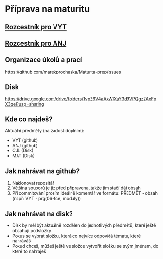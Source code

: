 # Příprava na maturitu

## [Rozcestník pro VYT](Maturitní/VYT-OTAZKY/seznam_otazek.md)

## [Rozcestník pro ANJ](Maturitní/ANJ/seznam_temat.md)



## Organizace úkolů a prací
https://github.com/marekprochazka/Maturita-prep/issues
## Disk 
https://drive.google.com/drive/folders/1vpZ6V4aAxWIXaY3d9VPQgzZAxFpX3qel?usp=sharing

## Kde co najdeš?
Aktuální předměty (na žádost doplním):
- VYT (github)
- ANJ (github)
- CJL (Disk)
- MAT (Disk)

## Jak nahrávat na github?
1. Naklonovat repositář
2. Většina souborů je již před připravena, takže jim stačí dát obsah
3. Při commitování prosím ideálně komentář ve formátu: PŘEDMĚT - obsah (např: VYT - prg(06-fce, moduly))

## Jak nahrávat na disk?
- Disk by měl být aktuálně rozdělen do jednotlivých předmětů, které ještě obsahují podsložky
- Pokus se vybrat složku, která co nejvíce odpovídá tématu, které nahráváš
- Pokud chceš, můžeš ještě ve složce vytvořit složku se svým jménem, do které to nahraješ

